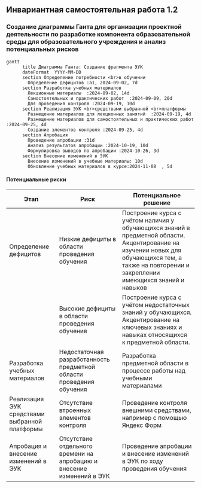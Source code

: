## Инвариантная самостоятельная работа 1.2

### Создание диаграммы Ганта для организации проектной деятельности по разработке компонента образовательной среды для образовательного учреждения и анализ потенциальных рисков

```mermaid
gantt
      title Диаграмма Ганта: Создание фрагмента ЭУК
      dateFormat  YYYY-MM-DD
      section Определение потребности <br>в обучении
        Определение дефицитов :a1, 2024-09-02, 7d
      section Разработка учебных материалов
        Лекционные материалы  :2024-09-02, 14d
        Самостоятельных и практических работ  :2024-09-09, 20d
        Для проведения контроля :2024-09-19, 10d
      section Реализация ЭУК <br>средствами выбранной <br>платформы
        Размещение материалов для лекционных занятий  :2024-09-19, 4d
        Размещение материалов для самостоятельных и практических работ  :2024-09-25, 4d
        Создание элементов контроля :2024-09-25, 4d
      section Апробация
        Проведение апробации :31d
        Анализ результатов апробации :2024-10-19, 10d
        Формулировка выводов по апробации :2024-10-26, 3d
      section Внесение изменений в ЭУК
        Внесение изменений в учебные материалы: 10d
        Обновление учебных материалов в курсе:2024-11-08  , 5d
```

#### Потенциальные риски

| Этап                                          | Риск                                                                  | Потенциальное решение                                                                                                                                                                             |
| --------------------------------------------- | --------------------------------------------------------------------- | ------------------------------------------------------------------------------------------------------------------------------------------------------------------------------------------------- |
| Определение дефицитов                         | Низкие дефициты в области проведения обучения                         | Построение курса с учётом наличия у обучающихся знаний в предметной области. Акцентирование на изучении новых для обучающихся тем, а также на повторении и закреплении имеющихся знаний и навыков |
|                                               | Высокие дефициты в области проведения обучения                        | Построение курса с учётом недостаточных знаний у обучающихся. Акцентирование на ключевых знаниях и навыках относящихся к предметной области.                                                      |
| Разработка учебных материалов                 | Недостаточная разработанность предметной области проведения обучения  | Разработка предметной области в процессе работы над учебными материалами                                                                                                                          |
| Реализация ЭУК средствами выбранной платформы | Отсутствие втроенных элементов контроля                               | Проведение контроля внешними средствами, например с помощью Яндекс Форм                                                                                                                           |
| Апробация и внесение изменений в ЭУК          | Отсутствие отдельного времени на апробацию и внесение изменений в ЭУК | Проведение апробации и внесение изменений в ЭУК по ходу проведения обучения                                                                                                                       |
